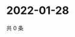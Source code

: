 # 2022-01-28

共 0 条

<!-- BEGIN WEIBO -->
<!-- 最后更新时间 Fri Jan 28 2022 17:01:03 GMT+0800 (China Standard Time) -->

<!-- END WEIBO -->
